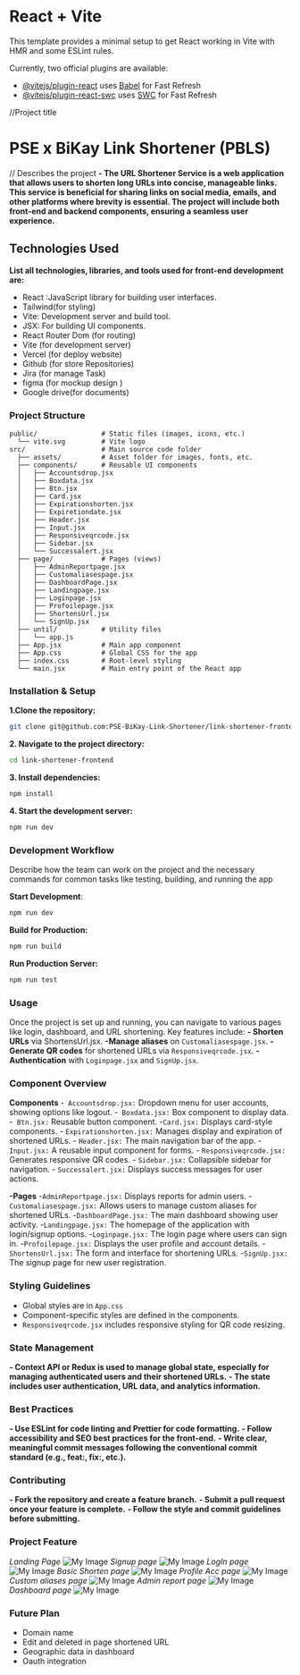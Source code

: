 # React + Vite

This template provides a minimal setup to get React working in Vite with HMR and some ESLint rules.

Currently, two official plugins are available:

- [@vitejs/plugin-react](https://github.com/vitejs/vite-plugin-react/blob/main/packages/plugin-react/README.md) uses [Babel](https://babeljs.io/) for Fast Refresh
- [@vitejs/plugin-react-swc](https://github.com/vitejs/vite-plugin-react-swc) uses [SWC](https://swc.rs/) for Fast Refresh



//Project title 
# PSE x BiKay Link Shortener (PBLS)
// Describes the project
**- The URL Shortener Service is a web application that allows users to shorten long URLs into concise, manageable links. This service is beneficial for sharing links on social media, emails, and other platforms where brevity is essential. The project will include both front-end and backend components, ensuring a seamless user experience.**

## Technologies Used
**List all technologies, libraries, and tools used for front-end development are:**
- React :JavaScript library for building user interfaces.
- Tailwind(for styling)
- Vite: Development server and build tool.
- JSX: For building UI components.
- React Router Dom (for routing)
- Vite (for development server)
- Vercel (for deploy website)
- Github (for store Repositories)
- Jira (for manage Task)
- figma (for mockup design )
- Google drive(for documents)

### Project Structure
```src/
public/                # Static files (images, icons, etc.)
  └── vite.svg         # Vite logo
src/                   # Main source code folder
  ├── assets/          # Asset folder for images, fonts, etc.
  ├── components/      # Reusable UI components
  │   ├── Accountsdrop.jsx
  │   ├── Boxdata.jsx
  │   ├── Btn.jsx
  │   ├── Card.jsx
  │   ├── Expirationshorten.jsx
  │   ├── Expiretiondate.jsx
  │   ├── Header.jsx
  │   ├── Input.jsx
  │   ├── Responsiveqrcode.jsx
  │   ├── Sidebar.jsx
  │   └── Successalert.jsx
  ├── page/            # Pages (views)
  │   ├── AdminReportpage.jsx
  │   ├── Customaliasespage.jsx
  │   ├── DashboardPage.jsx
  │   ├── Landingpage.jsx
  │   ├── Loginpage.jsx
  │   ├── Profoilepage.jsx
  │   ├── ShortensUrl.jsx
  │   └── SignUp.jsx
  ├── until/           # Utility files
  │   └── app.js
  ├── App.jsx          # Main app component
  ├── App.css          # Global CSS for the app
  ├── index.css        # Root-level styling
  └── main.jsx         # Main entry point of the React app

```

### Installation & Setup
**1.Clone the repository:**
```bash
git clone git@github.com:PSE-BiKay-Link-Shortener/link-shortener-frontend.git
```
**2. Navigate to the project directory:**
```bash   
cd link-shortener-frontend
```
**3. Install dependencies:**
```bash   
npm install
```
**4. Start the development server:**
```bash   
npm run dev
```
### Development Workflow
Describe how the team can work on the project and the necessary commands for common tasks like testing, building, and running the app

**Start Development**:
  ```bash
  npm run dev
  ```
**Build for Production:**
```bash
npm run build
```
**Run Production Server:**
```bash
npm run test
```

### Usage
Once the project is set up and running, you can navigate to various pages like login, dashboard, and URL shortening. Key features include:
**- Shorten URLs** via ShortensUrl.jsx.
**-Manage aliases** on `Customaliasespage.jsx`.
**-Generate QR codes** for shortened URLs via `Responsiveqrcode.jsx`.
**-Authentication** with `Loginpage.jsx` and `SignUp.jsx`. 

### Component Overview
**Components**
    -` Accountsdrop.jsx:` Dropdown menu for user accounts, showing options like logout.
    -` Boxdata.jsx:` Box component to display data.
    -` Btn.jsx:` Reusable button component.
    -`Card.jsx:` Displays card-style components.
    - `Expirationshorten.jsx:` Manages display and expiration of shortened URLs.
    - `Header.jsx:` The main navigation bar of the app.
    - `Input.jsx:` A reusable input component for forms.
    - `Responsiveqrcode.jsx:` Generates responsive QR codes.
    - `Sidebar.jsx:` Collapsible sidebar for navigation.
    - `Successalert.jsx:` Displays success messages for user actions.

**-Pages**
-`AdminReportpage.jsx:` Displays reports for admin users.
-`Customaliasespage.jsx:` Allows users to manage custom aliases for shortened URLs.
-`DashboardPage.jsx:` The main dashboard showing user activity.
-`Landingpage.jsx:` The homepage of the application with login/signup options.
-`Loginpage.jsx:` The login page where users can sign in.
-`Profoilepage.jsx:` Displays the user profile and account details.
-`ShortensUrl.jsx:` The form and interface for shortening URLs.
-`SignUp.jsx:` The signup page for new user registration.

### Styling Guidelines
- Global styles are in `App.css`
- Component-specific styles are defined in the components.
- `Responsiveqrcode.jsx` includes responsive styling for QR code resizing.

### State Management
**- Context API or Redux is used to manage global state, especially for managing authenticated users and their shortened URLs.**
**- The state includes user authentication, URL data, and analytics information.**

### Best Practices
**- Use ESLint for code linting and Prettier for code formatting.**
**- Follow accessibility and SEO best practices for the front-end.**
**- Write clear, meaningful commit messages following the conventional commit standard (e.g., feat:, fix:, etc.).**

### Contributing
**- Fork the repository and create a feature branch.**
**- Submit a pull request once your feature is complete.**
**- Follow the style and commit guidelines before submitting.**
### Project Feature
*Landing Page*
![My Image](public/Screenshot%20from%202024-09-23%2011-02-13.png)
*Signup page*
![My Image](public/image.png)
*LogIn page*
![My Image](public/image%20copy.png)
*Basic Shorten page*
![My Image](public/image%20copy%202.png)
*Profile Acc page*
![My Image](public/image%20copy%203.png)
*Custom aliases page*
![My Image](public/image%20copy%204.png)
*Admin report page*
![My Image](public/image%20copy%205.png)
*Dashboard page*
![My Image](public/image%20copy%206.png)

### Future Plan
- Domain name
- Edit and deleted in page shortened  URL
- Geographic data in dashboard
- Oauth integration